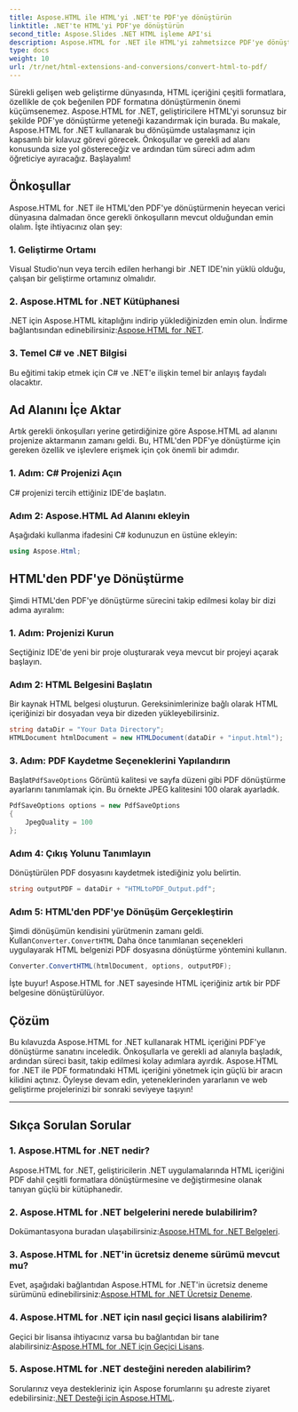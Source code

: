 ```yaml
---
title: Aspose.HTML ile HTML'yi .NET'te PDF'ye dönüştürün
linktitle: .NET'te HTML'yi PDF'ye dönüştürün
second_title: Aspose.Slides .NET HTML işleme API'si
description: Aspose.HTML for .NET ile HTML'yi zahmetsizce PDF'ye dönüştürün. Adım adım kılavuzumuzu takip edin ve HTML'den PDF'ye dönüştürmenin gücünü açığa çıkarın.
type: docs
weight: 10
url: /tr/net/html-extensions-and-conversions/convert-html-to-pdf/
---
```


Sürekli gelişen web geliştirme dünyasında, HTML içeriğini çeşitli formatlara, özellikle de çok beğenilen PDF formatına dönüştürmenin önemi küçümsenemez. Aspose.HTML for .NET, geliştiricilere HTML'yi sorunsuz bir şekilde PDF'ye dönüştürme yeteneği kazandırmak için burada. Bu makale, Aspose.HTML for .NET kullanarak bu dönüşümde ustalaşmanız için kapsamlı bir kılavuz görevi görecek. Önkoşullar ve gerekli ad alanı konusunda size yol göstereceğiz ve ardından tüm süreci adım adım öğreticiye ayıracağız. Başlayalım!

## Önkoşullar

Aspose.HTML for .NET ile HTML'den PDF'ye dönüştürmenin heyecan verici dünyasına dalmadan önce gerekli önkoşulların mevcut olduğundan emin olalım. İşte ihtiyacınız olan şey:

### 1. Geliştirme Ortamı

Visual Studio'nun veya tercih edilen herhangi bir .NET IDE'nin yüklü olduğu, çalışan bir geliştirme ortamınız olmalıdır.

### 2. Aspose.HTML for .NET Kütüphanesi

.NET için Aspose.HTML kitaplığını indirip yüklediğinizden emin olun. İndirme bağlantısından edinebilirsiniz:[Aspose.HTML for .NET](https://releases.aspose.com/html/net/).

### 3. Temel C# ve .NET Bilgisi

Bu eğitimi takip etmek için C# ve .NET'e ilişkin temel bir anlayış faydalı olacaktır.

## Ad Alanını İçe Aktar

Artık gerekli önkoşulları yerine getirdiğinize göre Aspose.HTML ad alanını projenize aktarmanın zamanı geldi. Bu, HTML'den PDF'ye dönüştürme için gereken özellik ve işlevlere erişmek için çok önemli bir adımdır.

### 1. Adım: C# Projenizi Açın

C# projenizi tercih ettiğiniz IDE'de başlatın.

### Adım 2: Aspose.HTML Ad Alanını ekleyin

Aşağıdaki kullanma ifadesini C# kodunuzun en üstüne ekleyin:

```csharp
using Aspose.Html;
```

## HTML'den PDF'ye Dönüştürme

Şimdi HTML'den PDF'ye dönüştürme sürecini takip edilmesi kolay bir dizi adıma ayıralım:

### 1. Adım: Projenizi Kurun

Seçtiğiniz IDE'de yeni bir proje oluşturarak veya mevcut bir projeyi açarak başlayın.

### Adım 2: HTML Belgesini Başlatın

Bir kaynak HTML belgesi oluşturun. Gereksinimlerinize bağlı olarak HTML içeriğinizi bir dosyadan veya bir dizeden yükleyebilirsiniz.

```csharp
string dataDir = "Your Data Directory";
HTMLDocument htmlDocument = new HTMLDocument(dataDir + "input.html");
```

### 3. Adım: PDF Kaydetme Seçeneklerini Yapılandırın

 Başlat`PdfSaveOptions` Görüntü kalitesi ve sayfa düzeni gibi PDF dönüştürme ayarlarını tanımlamak için. Bu örnekte JPEG kalitesini 100 olarak ayarladık.

```csharp
PdfSaveOptions options = new PdfSaveOptions
{
    JpegQuality = 100
};
```

### Adım 4: Çıkış Yolunu Tanımlayın

Dönüştürülen PDF dosyasını kaydetmek istediğiniz yolu belirtin.

```csharp
string outputPDF = dataDir + "HTMLtoPDF_Output.pdf";
```

### Adım 5: HTML'den PDF'ye Dönüşüm Gerçekleştirin

 Şimdi dönüşümün kendisini yürütmenin zamanı geldi. Kullan`Converter.ConvertHTML` Daha önce tanımlanan seçenekleri uygulayarak HTML belgenizi PDF dosyasına dönüştürme yöntemini kullanın.

```csharp
Converter.ConvertHTML(htmlDocument, options, outputPDF);
```

İşte buyur! Aspose.HTML for .NET sayesinde HTML içeriğiniz artık bir PDF belgesine dönüştürülüyor.

## Çözüm

Bu kılavuzda Aspose.HTML for .NET kullanarak HTML içeriğini PDF'ye dönüştürme sanatını inceledik. Önkoşullarla ve gerekli ad alanıyla başladık, ardından süreci basit, takip edilmesi kolay adımlara ayırdık. Aspose.HTML for .NET ile PDF formatındaki HTML içeriğini yönetmek için güçlü bir aracın kilidini açtınız. Öyleyse devam edin, yeteneklerinden yararlanın ve web geliştirme projelerinizi bir sonraki seviyeye taşıyın!

---

## Sıkça Sorulan Sorular

### 1. Aspose.HTML for .NET nedir?

Aspose.HTML for .NET, geliştiricilerin .NET uygulamalarında HTML içeriğini PDF dahil çeşitli formatlara dönüştürmesine ve değiştirmesine olanak tanıyan güçlü bir kütüphanedir.

### 2. Aspose.HTML for .NET belgelerini nerede bulabilirim?

 Dokümantasyona buradan ulaşabilirsiniz:[Aspose.HTML for .NET Belgeleri](https://reference.aspose.com/html/net/).

### 3. Aspose.HTML for .NET'in ücretsiz deneme sürümü mevcut mu?

 Evet, aşağıdaki bağlantıdan Aspose.HTML for .NET'in ücretsiz deneme sürümünü edinebilirsiniz:[Aspose.HTML for .NET Ücretsiz Deneme](https://releases.aspose.com/).

### 4. Aspose.HTML for .NET için nasıl geçici lisans alabilirim?

Geçici bir lisansa ihtiyacınız varsa bu bağlantıdan bir tane alabilirsiniz:[Aspose.HTML for .NET için Geçici Lisans](https://purchase.aspose.com/temporary-license/).

### 5. Aspose.HTML for .NET desteğini nereden alabilirim?

 Sorularınız veya destekleriniz için Aspose forumlarını şu adreste ziyaret edebilirsiniz:[.NET Desteği için Aspose.HTML](https://forum.aspose.com/).